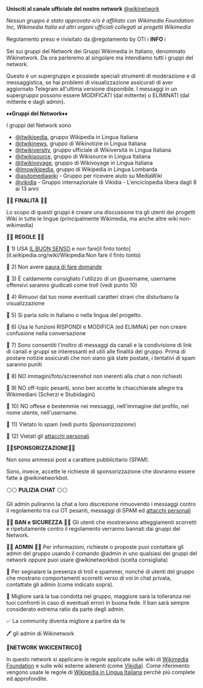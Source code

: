 
**Unisciti al canale ufficiale del nostro network** [@wikinetwork](http://t.me/wikinetwork)

_Nessun gruppo è stato approvato e/o è affiliato con Wikimedia Foundation Inc, Wikimedia Italia ed altri organi ufficiali collegati ai progetti Wikimedia_

Regolamento preso e rivisitato da @regolamento by OTI
ℹ️ **INFO** ℹ️

Sei sui gruppi del Network dei Gruppi Wikimedia in Italiano, denominato Wikinetwork.
Da ora parleremo al singolare ma intendiamo tutti i gruppi del network.

Questo è un supergruppo e possiede speciali strumenti di moderazione e di messaggistica, se hai problemi di visualizzazione assicurati di aver aggiornato Telegram all'ultima versione disponibile.
I messaggi in un supergruppo possono essere MODIFICATI (dal mittente) o ELIMINATI (dal mittente e dagli admin).

♦️♦️**Gruppi del Network**♦️♦️

I gruppi del Network sono
* [@itwikipedia](http://t.me/itwikipedia), gruppo Wikipedia in Lingua Italiana
* [@itwikinews](http://t.me/itwikinews), gruppo di Wikinotizie in Lingua Italiana
* [@itwikiversity](http://t.me/itwikiversity), gruppo ufficiale di Wikiversità in Lingua Italiana
* [@itwikisource](http://t.me/itwikisource), gruppo di Wikisource in Lingua Italiana
* [@itwikivoyage](http://t.me/itwikivoyage), gruppo di Wikivoyage in Lingua Italiana
* [@lmowikipedia](http://t.me/lmowikipedia), gruppo di Wikipedia in Lingua Lombarda
* [@aiutomediawiki](http://t.me/aiutomediawiki) - Gruppo per ricevere aiuto su MediaWiki
* [@vikidia](http://t.me/vikidia) - Gruppo internazionale di Vikidia - L'enciclopedia libera dagli 8 ai 13 anni

🔷🔷 **FINALITÀ** 🔷🔷

Lo scopo di questi gruppi è creare una discussione tra gli utenti dei progetti Wiki in tutte le lingue (principalmente Wikimedia, ma anche altre wiki non-wikimedia)

🔶🔶 **REGOLE** 🔶🔶

🔸 1) USA [IL BUON SENSO](http://it.wikipedia.org/wiki/Wikipedia:Buon_senso) e non fare[il finto tonto](it.wikipedia.org/wiki/Wikipedia:Non fare il finto tonto)

🔸 2) Non avere [paura di fare domande](http://it.wikipedia.org/wiki/WP:BE_BOLD)

🔸 3) È caldamente consigliato l'utilizzo di un @username, username offensivi saranno giudicati come troll (vedi punto 10)

🔸 4) Rimuovi dal tuo nome eventuali caratteri strani che disturbano la visualizzazione

🔸 5) Si parla solo in Italiano o nella lingua del progetto.

🔸 6) Usa le funzioni RISPONDI e MODIFICA (ed ELIMINA) per non creare confusione nella conversazione

🔸 7) Sono consentiti l'inoltro di messaggi da canali e la condivisione di link di canali e gruppi se interessanti ed utili alle finalità del gruppo. Prima di postare notizie assicurati che non siano già state postate, i tentativi di spam saranno puniti

🔸 8) NO immagini/foto/screenshot non inerenti alla chat o non richiesti

🔸 9) NO off-topic pesanti, sono ben accette le chiacchierate allegre tra Wikimediani (Scherzi e Stubidagini)

🔸 10) NO offese e bestemmie nei messaggi, nell'immagine del profilo, nel nome utente, nell'username.

🔸 11) Vietato lo spam (vedi punto *Sponsorizzazione*)

🔸 12) Vietati gli [attacchi personali](http://it.wikipedia.org/wiki/WP:ATTACCHI_PERSONALI) 

💈💈**SPONSORIZZAZIONE**💈💈

Non sono ammessi post a carattere pubblicitario (SPAM).

Sono, invece, accette le richieste di sponsorizzazione che dovranno essere fatte a @wikinetworkbot.

⚪️⚪️ **PULIZIA CHAT** ⚪️⚪️

Gli admin puliranno la chat a loro discrezione rimuovendo i messaggi contro il regolamento tra cui OT pesanti, messaggi di SPAM ed [attacchi personali](http://it.wikipedia.org/wiki/WP:ATTACCHI_PERSONALI)

🔴🔴 **BAN e SICUREZZA** 🔴🔴
Gli utenti che mostreranno atteggiamenti scorretti e ripetutamente contro il regolamento verranno bannati dai gruppi del Network. 

🔰🔰 **ADMIN** 🔰🔰
Per informazioni, richieste o proposte puoi contattare gli admin del gruppo usando il comando @admin in uno qualsiasi dei gruppi del network oppure puoi usare @wikinetworkbot (scelta consigliata)

🔸 Per segnalare la presenza di troll e spammer, nonché di utenti del gruppo che mostrano comportamenti scorretti verso di voi in chat privata, contattate gli admin (come indicato sopra).

🔸 Migliore sarà la tua condotta nel gruppo, maggiore sarà la tolleranza nei tuoi confronti in caso di eventuali errori in buona fede. Il ban sarà sempre considerato extrema ratio da parte degli admin.

✅ La community diventa migliore a partire da te

🖊 gli admin di Wikinetwork

💚**NETWORK WIKICENTRICO**💚

In questo network si applicano le regole applicate sulle wiki di [Wikimedia Foundation](wikimedia.org) e sulle wiki esterne aderenti (come [Vikidia](vikidia.org)). Come riferimento vengono usate le regole di [Wikipedia in Lingua Italiana](it.wikipedia.org) perchè più complete ed approfondite.
